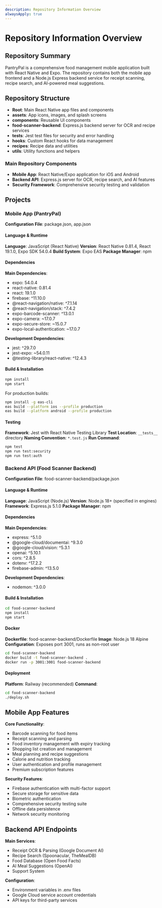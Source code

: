 ```yaml
---
description: Repository Information Overview
alwaysApply: true
---
```


# Repository Information Overview

## Repository Summary
PantryPal is a comprehensive food management mobile application built with React Native and Expo. The repository contains both the mobile app frontend and a Node.js Express backend service for receipt scanning, recipe search, and AI-powered meal suggestions.

## Repository Structure
- **Root**: Main React Native app files and components
- **assets**: App icons, images, and splash screens
- **components**: Reusable UI components
- **food-scanner-backend**: Express.js backend server for OCR and recipe services
- **__tests__**: Jest test files for security and error handling
- **hooks**: Custom React hooks for data management
- **recipes**: Recipe data and utilities
- **utils**: Utility functions and helpers

### Main Repository Components
- **Mobile App**: React Native/Expo application for iOS and Android
- **Backend API**: Express.js server for OCR, recipe search, and AI features
- **Security Framework**: Comprehensive security testing and validation

## Projects

### Mobile App (PantryPal)
**Configuration File**: package.json, app.json

#### Language & Runtime
**Language**: JavaScript (React Native)
**Version**: React Native 0.81.4, React 19.1.0, Expo SDK 54.0.4
**Build System**: Expo EAS
**Package Manager**: npm

#### Dependencies
**Main Dependencies**:
- expo: 54.0.4
- react-native: 0.81.4
- react: 19.1.0
- firebase: ^11.10.0
- @react-navigation/native: ^7.1.14
- @react-navigation/stack: ^7.4.2
- expo-barcode-scanner: ^13.0.1
- expo-camera: ~17.0.7
- expo-secure-store: ~15.0.7
- expo-local-authentication: ~17.0.7

**Development Dependencies**:
- jest: ^29.7.0
- jest-expo: ~54.0.11
- @testing-library/react-native: ^12.4.3

#### Build & Installation
```bash
npm install
npm start
```

For production builds:
```bash
npm install -g eas-cli
eas build --platform ios --profile production
eas build --platform android --profile production
```

#### Testing
**Framework**: Jest with React Native Testing Library
**Test Location**: `__tests__` directory
**Naming Convention**: `*.test.js`
**Run Command**:
```bash
npm test
npm run test:security
npm run test:auth
```

### Backend API (Food Scanner Backend)
**Configuration File**: food-scanner-backend/package.json

#### Language & Runtime
**Language**: JavaScript (Node.js)
**Version**: Node.js 18+ (specified in engines)
**Framework**: Express.js 5.1.0
**Package Manager**: npm

#### Dependencies
**Main Dependencies**:
- express: ^5.1.0
- @google-cloud/documentai: ^9.3.0
- @google-cloud/vision: ^5.3.1
- openai: ^5.10.1
- cors: ^2.8.5
- dotenv: ^17.2.2
- firebase-admin: ^13.5.0

**Development Dependencies**:
- nodemon: ^3.0.0

#### Build & Installation
```bash
cd food-scanner-backend
npm install
npm start
```

#### Docker
**Dockerfile**: food-scanner-backend/Dockerfile
**Image**: Node.js 18 Alpine
**Configuration**: Exposes port 3001, runs as non-root user

```bash
cd food-scanner-backend
docker build -t food-scanner-backend .
docker run -p 3001:3001 food-scanner-backend
```

#### Deployment
**Platform**: Railway (recommended)
**Command**:
```bash
cd food-scanner-backend
./deploy.sh
```

## Mobile App Features
**Core Functionality**:
- Barcode scanning for food items
- Receipt scanning and parsing
- Food inventory management with expiry tracking
- Shopping list creation and management
- Meal planning and recipe suggestions
- Calorie and nutrition tracking
- User authentication and profile management
- Premium subscription features

**Security Features**:
- Firebase authentication with multi-factor support
- Secure storage for sensitive data
- Biometric authentication
- Comprehensive security testing suite
- Offline data persistence
- Network security monitoring

## Backend API Endpoints
**Main Services**:
- Receipt OCR & Parsing (Google Document AI)
- Recipe Search (Spoonacular, TheMealDB)
- Food Database (Open Food Facts)
- AI Meal Suggestions (OpenAI)
- Support System

**Configuration**:
- Environment variables in .env files
- Google Cloud service account credentials
- API keys for third-party services